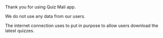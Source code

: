 Thank you for using Quiz Mali app.

We do not use any data from our users.

The internet connection uses to put in purpose to allow users download the latest quizzes.